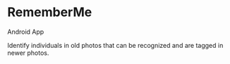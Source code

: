 # RememberMe
Android App

Identify individuals in old photos that can be recognized and are tagged in newer photos.

